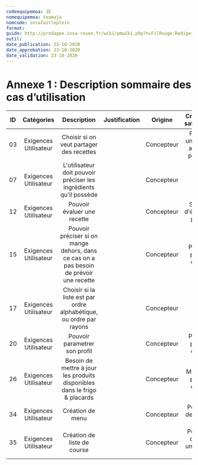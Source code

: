 ```yaml
---
codeequipemoa: 1E
nomequipemoa: teamaja
nomcode: insafaitleplein
format:
guide: http://prodageo.insa-rouen.fr/wiki/pmwiki.php?n=FilRouge.RedigerCdc
outil:
date_publication: 23-10-2020
date_approbation: 23-10-2020
date_validation: 23-10-2020
---
```


# Annexe 1 : Description sommaire des cas d’utilisation


| ID |       Catégories      |                                       Description                                       | Justification |   Origine  |         Critères de satisfaction         | Contentement MOA | Mécontentement MOA | Exigences Dépendantes | Exigences conflictuelles |
|:--:|:---------------------:|:---------------------------------------------------------------------------------------:|:-------------:|:----------:|:----------------------------------------:|:----------------:|:------------------:|:---------------------:|:------------------------:|
| 03 | Exigences Utilisateur | Choisir si on veut partager des recettes                                                |               | Concepteur | Partager une recette avec une personne   |                  |                    |                       |                          |
| 07 | Exigences Utilisateur | L'utilisateur doit pouvoir préciser les ingrédients qu'il possède                       |               | Concepteur |                                          |                  |                    |                       |                          |
| 12 | Exigences Utilisateur | Pouvoir évaluer une recette                                                             |               | Concepteur | Système d'évaluation présent             |                  |                    |                       |                          |
| 15 | Exigences Utilisateur | Pouvoir préciser si on mange dehors, dans ce cas on a pas besoin de prévoir une recette |               | Concepteur | Précision prise en compte                |                  |                    |                       |                          |
| 17 | Exigences Utilisateur | Choisir si la liste est par ordre alphabétique, ou ordre par rayons                     |               | Concepteur |                                          |                  |                    |                       |                          |
| 20 | Exigences Utilisateur | Pouvoir parametrer son profil                                                           |               | Concepteur | Précision prise en compte                |                  |                    |                       |                          |
| 26 | Exigences Utilisateur | Besoin de mettre à jour les produits disponibles dans le frigo & placards               |               | Concepteur | Mise à jour prise en compte              |                  |                    |                       |                          |
| 34 | Exigences Utilisateur | Création de menu                                                                        |               | Concepteur | Possibilité de créer un menu             |                  |                    |                       |                          |
| 35 | Exigences Utilisateur | Création de liste de course                                                             |               | Concepteur | Possibilité de créer une liste de course |                  |                    |                       |                          |
